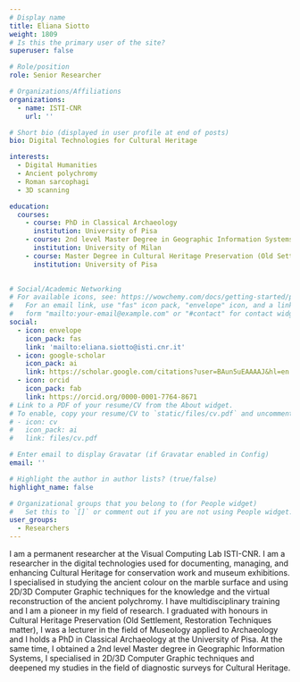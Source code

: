 ```yaml
---
# Display name
title: Eliana Siotto
weight: 1809
# Is this the primary user of the site?
superuser: false

# Role/position
role: Senior Researcher

# Organizations/Affiliations
organizations:
  - name: ISTI-CNR
    url: ''

# Short bio (displayed in user profile at end of posts)
bio: Digital Technologies for Cultural Heritage

interests:
  - Digital Humanities
  - Ancient polychromy
  - Roman sarcophagi
  - 3D scanning

education:
  courses:
    - course: PhD in Classical Archaeology
      institution: University of Pisa
    - course: 2nd level Master Degree in Geographic Information Systems
      institution: University of Milan
    - course: Master Degree in Cultural Heritage Preservation (Old Settlement, Restoration Techniques matter)
      institution: University of Pisa
  

# Social/Academic Networking
# For available icons, see: https://wowchemy.com/docs/getting-started/page-builder/#icons
#   For an email link, use "fas" icon pack, "envelope" icon, and a link in the
#   form "mailto:your-email@example.com" or "#contact" for contact widget.
social:
  - icon: envelope
    icon_pack: fas
    link: 'mailto:eliana.siotto@isti.cnr.it'
  - icon: google-scholar
    icon_pack: ai
    link: https://scholar.google.com/citations?user=BAun5uEAAAAJ&hl=en
  - icon: orcid
    icon_pack: fab
    link: https://orcid.org/0000-0001-7764-8671
# Link to a PDF of your resume/CV from the About widget.
# To enable, copy your resume/CV to `static/files/cv.pdf` and uncomment the lines below.
# - icon: cv
#   icon_pack: ai
#   link: files/cv.pdf

# Enter email to display Gravatar (if Gravatar enabled in Config)
email: ''

# Highlight the author in author lists? (true/false)
highlight_name: false

# Organizational groups that you belong to (for People widget)
#   Set this to `[]` or comment out if you are not using People widget.
user_groups:
  - Researchers
---
```


I am a permanent researcher at the Visual Computing Lab ISTI-CNR. I am a researcher in the digital technologies used for documenting, managing, and enhancing Cultural Heritage for conservation work and museum exhibitions. I specialised in studying the ancient colour on the marble surface and using 2D/3D Computer Graphic techniques for the knowledge and the virtual reconstruction of the ancient polychromy. I have multidisciplinary training and I am a pioneer in my field of research. I graduated with honours in Cultural Heritage Preservation (Old Settlement, Restoration Techniques matter), I was a lecturer in the field of Museology applied to Archaeology and I holds a PhD in Classical Archaeology at the University of Pisa. At the same time, I obtained a 2nd level Master degree in Geographic Information Systems, I specialised in 2D/3D Computer Graphic techniques and deepened my studies in the field of diagnostic surveys for Cultural Heritage.